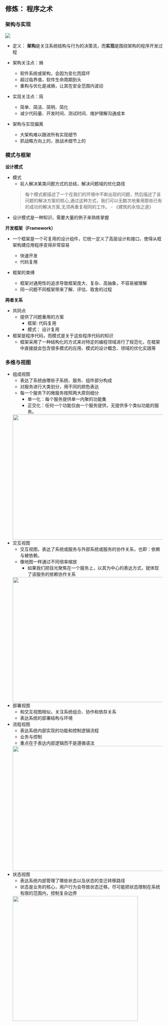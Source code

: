 ## 修炼： 程序之术

### 架构与实现

![](https://static001.geekbang.org/resource/image/9c/5b/9cf03e6bdb195f8eca40386e297e0d5b.png)

* 定义： **架构**是关注系统结构与行为的决策流，而**实现**是围绕架构的程序开发过程

* 架构关注点：熵
    * 软件系统或架构，会因为变化而腐坏
    * 超过临界值，软件生命周期到头
    * 重构与优化是减熵，让其在安全范围内波动
* 实现关注点：简
    * 简单、简洁、简明、简化
    * 减少代码量、开发时间、测试时间、维护理解沟通成本

* 架构与实现偏离
    * 大架构难以跟进所有实现细节
    * 抓战略方向上的，放战术细节上的

### 模式与框架

**设计模式**

* 模式
    * 前人解决某类问题方式的总结，解决问题域的优化路径
    > 每个模式都描述了一个在我们的环境中不断出现的问题，然后描述了该问题的解决方案的核心,通过这种方式，我们可以无数次地重用那些已有的成功的解决方案,无须再重复相同的工作。 - 《建筑的永恒之道》
* 设计模式是一种知识，需要大量的例子来熟练掌握
    
**开发框架（Framework）**

* 一个框架是一个可复用的设计组件，它统一定义了高层设计和接口，使得从框架构建应用程序变得非常容易
    * 快速开发
    * 代码复用

* 框架的束缚
    * 框架对通用性的追求导致框架庞大、复杂、高抽象，不容易被理解
    * 同一问题不同框架带来了解、评估、取舍的过程

**两者关系**

* 共同点
    * 提供了问题重用的方案
        * 框架: 代码复用
        * 模式： 设计复用
* 框架是程序代码，而模式是关于这些程序代码的知识
    * 框架采用了一种结构化的方式来对特定的编程领域进行了规范化，在框架中直接就会包含很多模式的应用、模式的设计概念、领域的优化实践等

### 多维与视图

* 组成视图
    * 表达了系统由哪些子系统、服务、组件部分构成
    * 对服务进行大类划分，用不同的颜色表达
    * 每一个服务下的微服务按照两大原则细分
        * 单一化：每个服务提供单一内聚的功能集
        * 正交化：任何一个功能仅由一个服务提供，无提供多个类似功能的服务。
    <img src="https://static001.geekbang.org/resource/image/a0/d9/a075c277981b3e56c347dc05591f18d9.png" width="600" height="400" />
* 交互视图
    * 交互视图，表达了系统或服务与外部系统或服务的协作关系，也即：依赖与被依赖。
    * 像地图一样通过不同倍率缩放
        * 如果我们把目光聚焦在一个服务上，以其为中心的表达方式，就体现了该服务的依赖协作关系
    <img src="https://static001.geekbang.org/resource/image/4b/f4/4bf63fcd735af78c2258c1ddd8cde0f4.png" width="600" height="400" />
* 部署视图
    * 和交互视图相似，关注系统组合、协作和依存关系
    * 表达系统的部署结构与环境
* 流程视图
    * 表达系统内部实现的功能和控制逻辑流程
    * 业务与控制
    * 重点在于表达内部逻辑而不是遵循语法
    <img src="https://static001.geekbang.org/resource/image/2b/2c/2b8ea4c772c314e3bb7b246501bea32c.png" width="600" height="400" />
* 状态视图
    * 表达系统内部管理了哪些状态以及状态的变迁转移路径
    * 状态是业务的核心，用户行为会导致状态迁移。尽可能把状态限制在系统有限的范围内，控制复杂边界
    <img src="https://static001.geekbang.org/resource/image/6b/c3/6bbb1c9be59fcd472efd77d89cb057c3.png" width="400" height="400" />